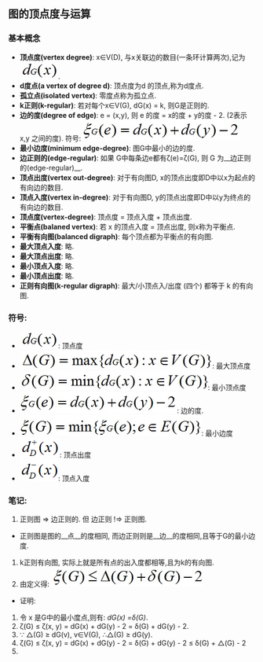 ## 图的顶点度与运算

### 基本概念
 * __顶点度(vertex degree)__: x∈V(D), 与x关联边的数目(一条环计算两次),记为![vertex-degree](../~img/basic_concepts/vertex-degree.jpg).
 * __d度点(a vertex of degree d)__: 顶点度为d 的顶点,称为d度点.
 * __孤立点(isolated vertex)__: 零度点称为孤立点.
 * __k正则(k-regular)__: 若对每个x∈V(G), dG(x) = k, 则G是正则的.
 * __边的度(degree of edge)__: e = (x,y), 则 e 的度 = x的度 + y的度 - 2. (2表示 x,y 之间的度). 符号: ![degree-of-edge](../~img/basic_concepts/degree-of-edge.jpg)
 * __最小边度(minimum edge-degree)__: 图G中最小的边的度.
 * __边正则的(edge-regular)__: 如果 G中每条边e都有ζ(e)=ζ(G), 则 G 为__边正则的(edge-regular)__.
 * __顶点出度(vertex out-degree)__: 对于有向图D, x的顶点出度即D中以x为起点的有向边的数目.
 * __顶点入度(vertex in-degree)__: 对于有向图D, y的顶点出度即D中以y为终点的有向边的数目.
 * __顶点度(vertex-degree)__: 顶点度 = 顶点入度 + 顶点出度.
 * __平衡点(balaned vertex)__: 若 x 的顶点入度 = 顶点出度, 则x称为平衡点.
 * __平衡有向图(balanced digraph)__: 每个顶点都为平衡点的有向图.
 * __最大顶点入度__: 略.
 * __最大顶点出度__: 略.
 * __最小顶点入度__: 略.
 * __最小顶点出度__: 略.
 * __正则有向图(k-regular digraph)__: 最大/小顶点入/出度 (四个) 都等于 k 的有向图.

### 符号:
 * ![vertex-degree](../~img/basic_concepts/vertex-degree.jpg): 顶点度
 * ![maximim-vertex-degree](../~img/basic_concepts/maximim-vertex-degree.jpg): 最大顶点度
 * ![minimim-vertex-degree](../~img/basic_concepts/minimim-vertex-degree.jpg): 最小顶点度
 * ![degree-of-edge](../~img/basic_concepts/degree-of-edge.jpg): 边的度.
 * ![minimun-edge-degree](../~img/basic_concepts/minimun-edge-degree.jpg): 最小边度
 * ![vertex-out-degree](../~img/basic_concepts/vertex-out-degree.jpg): 顶点出度
 * ![vertex-in-degree](../~img/basic_concepts/vertex-in-degree.jpg): 顶点入度


### 笔记:
 1. 正则图 => 边正则的. 但 边正则 !=> 正则图.
  * 正则图是图的__点__的度相同, 而边正则则是__边__的度相同,且等于G的最小边度.
 1. k正则有向图, 实际上就是所有点的出入度都相等,且为k的有向图.
 1. 由定义得: ![edge-degree-inequality](../~img/basic_concepts/edge-degree-inequality.jpg)
  * 证明:
   1. 令 x 是G中的最小度点,则有: _dG(x) =δ(G)_.
   1. ζ(G) ≤ ζ(x, y) = dG(x) + dG(y) - 2 = δ(G) + dG(y) - 2.
   1. ∵ △(G) ≥ dG(v), v∈V(G), ∴△(G) ≥ dG(y).
   1. ζ(G) ≤ ζ(x, y) = dG(x) + dG(y) - 2 = δ(G) + dG(y) - 2 ≤ δ(G) + △(G) - 2 
 1. 
